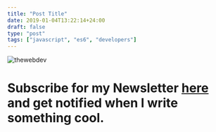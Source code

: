 ```yaml
---
title: "Post Title"
date: 2019-01-04T13:22:14+24:00
draft: false
type: "post"
tags: ["javascript", "es6", "developers"]
---
```




![thewebdev](https://res.cloudinary.com/iambeejayayo/image/upload/c_scale,w_100/v1547954566/fav-500.png)

# Subscribe for my Newsletter [here](https://eepurl.com/geCCfL) and get notified when I write something cool.
